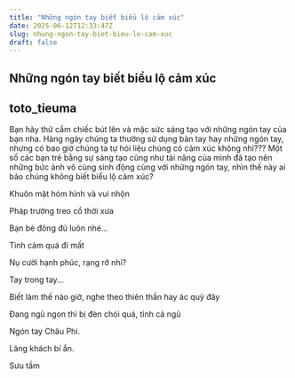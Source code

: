 ```yaml
---
title: "Những ngón tay biết biểu lộ cảm xúc"
date: 2025-06-12T12:33:47Z
slug: nhung-ngon-tay-biet-bieu-lo-cam-xuc
draft: false
---
```


## Những ngón tay biết biểu lộ cảm xúc

## toto_tieuma

Bạn hãy thử cầm chiếc bút lên và mặc sức sáng tạo với những ngón tay của bạn nha. 
Hàng ngày chúng ta thường sử dụng bàn tay hay những ngón tay, nhưng có bao giờ chúng ta tự hỏi liệu chúng có cảm xúc không nhỉ??? Một số các bạn trẻ bằng sự sáng tạo cũng như tài năng của mình đã tạo nên những bức ảnh vô cùng sinh động cùng với những ngón tay, nhìn thế này ai bảo chúng không biết biểu lộ cảm xúc? 
 

Khuôn mặt hóm hỉnh và vui nhộn 


Pháp trường treo cổ thời xưa 
 
 


Bạn bè đông đủ luôn nhé...
 
 


Tình cảm quá đi mất 
 
 

Nụ cười hạnh phúc, rạng rỡ nhỉ? 


Tay trong tay... 
 


Biết làm thế nào giờ, nghe theo thiên thần hay ác quỷ đây
 
 

Đang ngủ ngon thì bị đèn chói quá, tỉnh cả ngủ
 
 


Ngón tay Châu Phi. 
 

Lãng khách bí ẩn. 
 
Sưu tầm